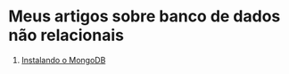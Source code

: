 # Meus artigos sobre banco de dados não relacionais

1. [Instalando o MongoDB](https://www.tabnews.com.br/seujorge/instalando-o-mongodb)
